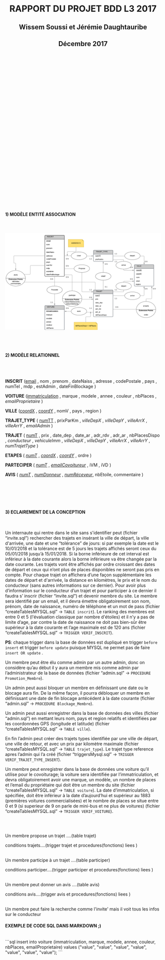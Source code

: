 <br>
<br>
<br>
<br>
<br>
<br>
<br>
<br>
<br>
<br>
<br>
<br>
<br>
<br>
<br>
<br>
<br>
<br>
<br>
<br>
<br>
<br>
<br>
<br>
<br>
<br>

<CENTER>
<h1>RAPPORT DU PROJET BDD L3 2017</H1>
<h2>Wissem Soussi et Jérémie Daughtauribe</h2>
<h2>Décembre 2017</h2>
</CENTER>

<br>
<br>
<br>
<br>
<br>
<br>
<br>
<br>
<br>
<br>
<br>
<br>
<br>
<br>
<br>
<br>
<br>
<br>
<br>
<br>
<br>
<br>
<br>
<br>
<br>
<br>
<br>
<br>
<br>


<h4>1) MODÈLE ENTITÉ ASSOCIATION</h4>
<br>
<br>
<img src="./modeleEA.png">
<br>
<br>
<br>
<br>

<h4>2) MODÈLE RELATIONNEL</h4>
<br>
<br>

**INSCRIT**
(<u>email</u> , nom , prenom , dateNaiss , adresse , codePostale , pays , numTel , mdp , estAdmin , dateFinBlockage )

**VOITURE** (<u>immatriculation</u> , marque , modele , annee , couleur , nbPlaces , _emailProprietaire_ )

**VILLE**
(<u>coordX</u> , <u>coordY</u> , nomV , pays , region )

**TRAJET_TYPE**
( <u>numTT</u> , prixParKm , _villeDepX_ ,  _villeDepY_ , _villeArrX_ , _villeArrY_ , _emailAdmin_ )

**TRAJET**
( <u>numT</u> , prix , date_dep , date_ar , adr_rdv , adr_ar , nbPlacesDispo , _conducteur_ , _vehiculeImm_ ,  _villeDepX_ ,  _villeDepY_ , _villeArrX_ , _villeArrY_ , _numTrajetType_ )

**ETAPES**
( <u>_numT_</u> , <u>_coordX_</u> , <u>_coordY_</u> , ordre )

**PARTECIPER**
( <u>_numT_</u> , <u>_emailCovoitureur_</u> , iVM , iVD )


**AVIS**
( <u>_numT_</u> , <u>_numDonneur_</u> , <u>_numRéceveur_</u>, nbEtoile, commentaire )
<br>
<br>
<br>
<br>
<br>
<br>

<h4> 3) ECLAIREMENT DE LA CONCEPTION</h4>
<br>

Un internaute qui rentre dans le site sans s'identifier peut (fichier “invite.sql”) rechercher des trajets en insérant la ville de départ, la ville d'arrivée, une date et une “tolérance” de jours: si par exemple la date est le 10/01/2018 et la tolérance est de 5 jours les trajets affichés seront ceux du 05/01/2018 jusqu’à 15/01/2018.
Si la borne inférieure de cet interval est inférieur à la date courante alors la borne inférieure va être changée par la date courante.
Les trajets vont être affichés par ordre croissant des dates de départ et ceux qui n’ont plus de places disponibles ne seront pas pris en compte.
Pour chaque trajet on affichera d’une façon supplémentaire les dates de départ et d'arrivée, la distance en kilomètres, le prix et le nom du conducteur (sans autres informations sur ce dernier).
Pour avoir plus d’information sur le conducteur d’un trajet et pour participer à ce dernier il faudra s’ inscrir (fichier “invite.sql”) et devenir membre du site.
Le membre sera identifié par un email, et il devra émettre obligatoirement son nom, prénom, date de naissance, numéro de téléphone et un mot de pass (fichier “createTablesMYSQL.sql” -> `TABLE inscrit`).
Le ranking des membres est entre 0 et 5 (l'évaluation classique par nombre d'étoiles) et il n’y a pas de limite d’age, par contre la date de naissance ne doit pas bien-sûr être supérieur à la date courante et l’age maximale est de 120 ans (fichier “createTablesMYSQL.sql” -> `TRIGGER VERIF_INSCRIT`).

**PS**: chaque trigger dans la base de données est dupliqué en trigger `before insert` et trigger `before update` puisque MYSQL ne permet pas de faire ` insert OR update` .





Un membre peut être élu comme admin par un autre admin, donc on considère qu’au début il y aura un membre mis comme admin par l’administrateur de la base de données  (fichier “admin.sql” -> `PROCEDURE Promotion_Membre`).


Un admin peut aussi bloquer un membre en définissant une date ou le blocage aura fin. De la même façon, il pourra débloquer un membre en définissant une date de fin blocage antécédent à la date courante  (fichier “admin.sql” -> `PROCEDURE Blockage_Membre`).

Un admin peut aussi enregistrer dans la base de données des villes (fichier “admin.sql”) en mettant leurs nom, pays et region relatifs et identifiées par les coordonnées GPS (longitude et latitude) (fichier “createTablesMYSQL.sql” -> `TABLE ville`).

En fin l’admin peut créer des trajets types identifiée par une ville de départ, une ville de retour, et avec un prix par kilomètre maximale (fichier “createTablesMYSQL.sql” -> `TABLE trajet_type`). Le trajet type reference apres l’admin qui l’a créé (fichier “triggersMysql.sql” -> `TRIGGER VERIF_TRAJET_TYPE_INSERT`).

Un membre peut enregistrer dans la base de données une voiture qu’il utilise pour le covoiturage; la voiture sera identifiée par l’immatriculation, et devra obligatoirement avoir une marque, un modèle, un nombre de places et l’email du propriétaire qui doit être un membre du site (fichier “createTablesMYSQL.sql” -> `TABLE voiture`).
La date d’immatriculation, si spécifiée, doit être inférieur à la date d’aujourd’hui et supérieur au 1883 (premières voitures commercialisées) et le nombre de places se situe entre 0 et 9 (si superieur de 9 on parle de mini-bus et ne plus de voitures) (fichier “createTablesMYSQL.sql” -> `TRIGGER VERIF_VOITURE`).

<br>
<br>

Un membre propose un trajet ....(table trajet)

conditions trajets....(trigger trajet et procedures(fonctions) liees )
<br>
<br>

Un membre participe à un trajet ....(table participer)

conditions participer....(trigger participer et procedures(fonctions) liees )
<br>
<br>

Un membre peut donner un avis ....(table avis)

conditions avis....(trigger avis et procedures(fonctions) liees )
<br>
<br>

Un membre peut faire la recherche comme l'invite' mais il voit tous les infos sur le conducteur

<h4>EXEMPLE DE CODE SQL DANS MARKDOWN ;)</h4>
<br>
```sql
insert into voiture (immatriculation, marque, modele, annee, couleur, nbPlaces, emailProprietaire)
values ("value", "value", "value", "value", "value", "value", "value");
```

